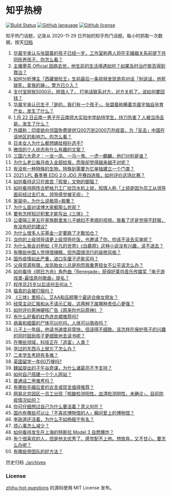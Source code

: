 # 知乎热榜
[![Build Status](https://github.com/ToWeLong/zhihu-hot-questions/workflows/CI/badge.svg)](https://github.com/ToWeLong/zhihu-hot-questions/actions)
[![GitHub language](https://img.shields.io/badge/language-golang-orange.svg)](https://golang.org/)
[![GitHub license](https://img.shields.io/github/license/ToWeLong/zhihu-hot-questions)](https://github.com/ToWeLong/zhihu-hot-questions/blob/main/LICENSE)

知乎热门话题，记录从 2020-11-29 日开始的知乎热门话题。每小时抓取一次数据，按天[归档](./archives)

<!-- BEGIN -->

1. [华晨宇承认与张碧晨的孩子已经一岁，工作室称两人将在无婚姻关系前提下共同抚养孩子，你怎么看？](https://www.zhihu.com/question/440533019)
1. [主播墨茶 Official 因病去世，他生前的生活境遇如何？如果及时治疗能否得到救治？](https://www.zhihu.com/question/440488455)
1. [如何分析博主「西藏冒险王」生前最后一条视频发现诡异对话「别说话，他死就死，拿我的锤」，警方已介入？](https://www.zhihu.com/question/440226087)
1. [支付宝转账5000元，转错人了， 打电话联系对方，对方关机了，该如何要回钱？](https://www.zhihu.com/question/351571558)
1. [华晨宇承认已生子「是的，我们有一个孩子」，张碧晨称瞒着华晨宇独自孕育产女，发生了什么？](https://www.zhihu.com/question/440653074)
1. [1 月 22 日云南一男子在云南师大实验中学劫持学生，持刀伤害 7 人被当场击毙，发生了什么？](https://www.zhihu.com/question/440668867)
1. [外媒称：印度欲向邻国免费提供1200万到2000万剂疫苗，为「反击」中国在该地区的影响力。你怎么看？](https://www.zhihu.com/question/440644762)
1. [日本女人为什么都想嫁给相扑选手?](https://www.zhihu.com/question/352910962)
1. [微信的个人状态有什么有趣的文案？](https://www.zhihu.com/question/440514246)
1. [三国六大奇才：一龙一凤、一马一鬼、一虎一麒麟，他们分别是谁？](https://www.zhihu.com/question/440017706)
1. [为什么老公每月收入全部给我，而我却觉得越来越不对呢？](https://www.zhihu.com/question/434293862)
1. [有没有一种特殊的生物，特殊到需要为它单独建立一个门类？](https://www.zhihu.com/question/440155266)
1. [2021 LPL 春季赛 EDG 2:0 JDG 开赛四连胜，如何评价这场比赛？](https://www.zhihu.com/question/440667146)
1. [如何看待这只在故宫「假冒」文物的御猫？](https://www.zhihu.com/question/440467237)
1. [如何看待网传合肥格力工厂给饮水机上锁，知情人称「上锁是因为员工从领导面前经过去打水，领导感觉被无视」？](https://www.zhihu.com/question/440586959)
1. [家装中，为什么说极简=极奢？](https://www.zhihu.com/question/400503998)
1. [为什么面对读博大家都那么悲观？](https://www.zhihu.com/question/439204161)
1. [要有怎样知识积累才能写出《三体》？](https://www.zhihu.com/question/440035614)
1. [公婆隔三差五在家族群里发儿子媳妇不孝顺的视频，我看了还是觉得不舒服，有没有好的建议?](https://www.zhihu.com/question/440440260)
1. [为什么很多人买基金一定要跌了才敢加仓？](https://www.zhihu.com/question/440460820)
1. [当你的上级领导请更上级领导吃饭，也邀请了你，你该不该去买单呢？](https://www.zhihu.com/question/440020824)
1. [为什么我会对例如《平凡的世界》《白鹿原》这种小说没有兴趣，读不进去？](https://www.zhihu.com/question/266757017)
1. [有哪些中国人觉得很辣眼，但外国很流行的装修风格？](https://www.zhihu.com/question/439492399)
1. [国外疫情如此严重，进口车厘子还能买吗？](https://www.zhihu.com/question/434562414)
1. [父母资源有限，龙凤胎女儿总是抱怨我重男轻女不公平该怎么办？](https://www.zhihu.com/question/417785073)
1. [如何看待《明日方舟》角色曲「Renegade」获得好莱坞音乐传媒奖「电子游戏类-最佳原创歌曲」提名？](https://www.zhihu.com/question/440309676)
1. [程序员25岁以后该何去何从？](https://www.zhihu.com/question/431580355)
1. [猫真的会被打服吗？](https://www.zhihu.com/question/348013324)
1. [《三体》里程心、艾AA和庒颜哪个最适合做女朋友？](https://www.zhihu.com/question/435274918)
1. [经常主动汇报和从不请示汇报，这两种下属哪种责任心更强？](https://www.zhihu.com/question/437347222)
1. [如何评价原神硬核广告《原来你也玩原神》？](https://www.zhihu.com/question/440684314)
1. [有什么好看的红色连衣裙推荐吗?](https://www.zhihu.com/question/305567605)
1. [病毒和细菌的尸体可以吃吗，人体可以吸收吗？](https://www.zhihu.com/question/439649684)
1. [儿子上一年级，他读书速度非常快，但读得不细致。该怎样在保护孩子的兴趣的同时鼓励孩子更细致地去读书呢？](https://www.zhihu.com/question/411684396)
1. [在哪些领域，科技正在「造富」人类？](https://www.zhihu.com/question/439998570)
1. [学过的东西马上就忘了怎么办？](https://www.zhihu.com/question/27252044)
1. [二本学生考研有多难？](https://www.zhihu.com/question/382462947)
1. [英国留学一年60万够吗?](https://www.zhihu.com/question/429070613)
1. [魏延提出的子午谷奇谋，为什么诸葛亮不予支持？](https://www.zhihu.com/question/435977683)
1. [如何自己搭建一个个人网站？](https://www.zhihu.com/question/22197688)
1. [普通话二甲难考吗？](https://www.zhihu.com/question/296008893)
1. [有哪些先婚后爱的古言或现言值得推荐？](https://www.zhihu.com/question/403916320)
1. [网易北京园区一员工出现「核酸检测阳性，血清检测阴性，未确诊」，目前防疫情况如何？](https://www.zhihu.com/question/440612191)
1. [你可仔细想过自己为什么要活着？意义何在？](https://www.zhihu.com/question/439589944)
1. [国内有哪些可以让「不喜欢博物馆的人」瞬间爱上的博物馆？](https://www.zhihu.com/question/440425208)
1. [李政道还活着，为什么不如杨振宁有名？](https://www.zhihu.com/question/439675869)
1. [烦心事怎么减少？](https://www.zhihu.com/question/436990542)
1. [如何看待发生在上海的特斯拉 Model 3 自燃爆炸？](https://www.zhihu.com/question/440225183)
1. [有个很喜欢的人，但是他太优秀了，感觉配不上他。想放弃，又不甘心。要怎么办呢？](https://www.zhihu.com/question/439488762)
1. [有哪些带团队的好方法？](https://www.zhihu.com/question/19658901)

<!-- END -->

历史归档 [./archives](./archives)


### License
[zhihu-hot-questions](https://github.com/towelong/zhihu-hot-questions) 的源码使用 MIT License 发布。